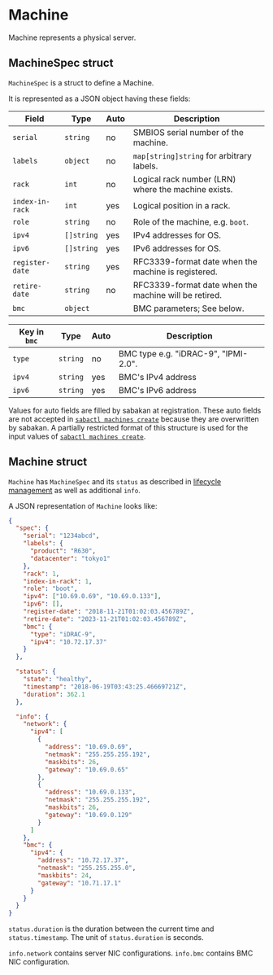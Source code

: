 Machine
=======

Machine represents a physical server.

MachineSpec struct
------------------

`MachineSpec` is a struct to define a Machine.

It is represented as a JSON object having these fields:

Field           | Type       | Auto | Description
--------------- | ---------- | ---- | -----------
`serial`        | `string`   | no   | SMBIOS serial number of the machine.
`labels`        | `object`   | no   | `map[string]string` for arbitrary labels.
`rack`          | `int`      | no   | Logical rack number (LRN) where the machine exists.
`index-in-rack` | `int`      | yes  | Logical position in a rack.
`role`          | `string`   | no   | Role of the machine, e.g. `boot`.
`ipv4`          | `[]string` | yes  | IPv4 addresses for OS.
`ipv6`          | `[]string` | yes  | IPv6 addresses for OS.
`register-date` | `string`   | yes  | RFC3339-format date when the machine is registered.
`retire-date`   | `string`   | no   | RFC3339-format date when the machine will be retired.
`bmc`           | `object`   |      | BMC parameters; See below.

Key in `bmc`    | Type     | Auto | Description
--------------- | -------- | ---- | -----------
`type`          | `string` | no   | BMC type e.g. "iDRAC-9", "IPMI-2.0".
`ipv4`          | `string` | yes  | BMC's IPv4 address
`ipv6`          | `string` | yes  | BMC's IPv6 address

Values for auto fields are filled by sabakan at registration.
These auto fields are not accepted in [`sabactl machines create`](docs/sabactl.md#sabactl-machines-create--f-file) because they are overwritten by sabakan.
A partially restricted format of this structure is used for the input values of [`sabactl machines create`](docs/sabactl.md#sabactl-machines-create--f-file).

Machine struct
--------------

`Machine` has `MachineSpec` and its `status` as described in [lifecycle management](lifecycle.md)
as well as additional `info`.

A JSON representation of `Machine` looks like:

```json
{
  "spec": {
    "serial": "1234abcd",
    "labels": {
      "product": "R630",
      "datacenter": "tokyo1"
    },
    "rack": 1,
    "index-in-rack": 1,
    "role": "boot",
    "ipv4": ["10.69.0.69", "10.69.0.133"],
    "ipv6": [],
    "register-date": "2018-11-21T01:02:03.456789Z",
    "retire-date": "2023-11-21T01:02:03.456789Z",
    "bmc": {
      "type": "iDRAC-9",
      "ipv4": "10.72.17.37"
    }
  },

  "status": {
    "state": "healthy",
    "timestamp": "2018-06-19T03:43:25.46669721Z",
    "duration": 362.1
  },

  "info": {
    "network": {
      "ipv4": [
        {
          "address": "10.69.0.69",
          "netmask": "255.255.255.192",
          "maskbits": 26,
          "gateway": "10.69.0.65"
        },
        {
          "address": "10.69.0.133",
          "netmask": "255.255.255.192",
          "maskbits": 26,
          "gateway": "10.69.0.129"
        }
      ]
    },
    "bmc": {
      "ipv4": {
        "address": "10.72.17.37",
        "netmask": "255.255.255.0",
        "maskbits": 24,
        "gateway": "10.71.17.1"
      }
    }
  }
}
```

`status.duration` is the duration between the current time and `status.timestamp`.
The unit of `status.duration` is seconds.

`info.network` contains server NIC configurations.
`info.bmc` contains BMC NIC configuration.
